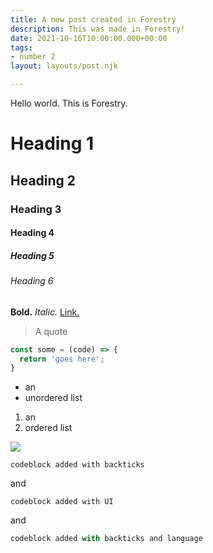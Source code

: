```yaml
---
title: A new post created in Forestry
description: This was made in Forestry!
date: 2021-10-16T10:00:00.000+00:00
tags:
- number 2
layout: layouts/post.njk

---
```

Hello world. This is Forestry.

# Heading 1

## Heading 2

### Heading 3

#### Heading 4

##### Heading 5

###### Heading 6

**Bold.** _Italic._ [Link.](https://google.com)

> A quote

```js
const some = (code) => {
  return 'goes here';
}
```

* an
* unordered list

1. an
2. ordered list

![](https://res.cloudinary.com/dxabuasr6/image/upload/v1643091107/comparing-git-cmses/profile_xwgkee.jpg)

    codeblock added with backticks

and

    codeblock added with UI

and

```javascript
codeblock added with backticks and language
```